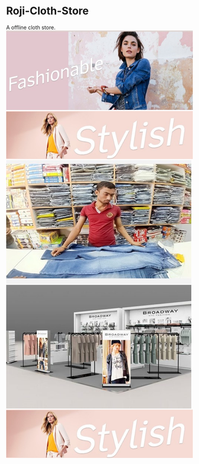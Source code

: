 # Roji-Cloth-Store
A offline cloth store.
![](images/a.jpg)
![](images/aa.jpg)
![](images/amd.jpg)
![](images/abc1.jpg)
![](images/aa.jpg)


